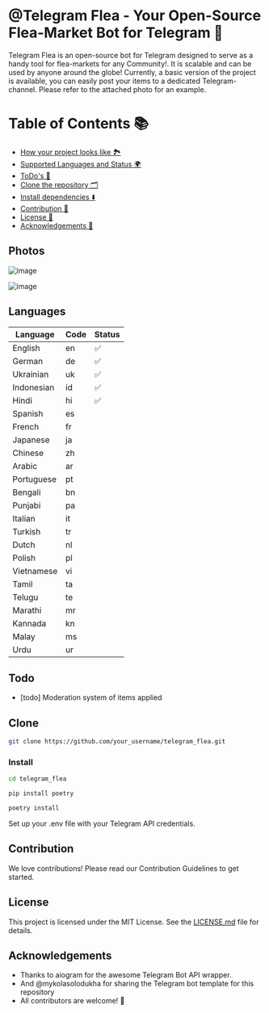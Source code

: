 # @Telegram Flea - Your Open-Source Flea-Market Bot for Telegram 🛒

Telegram Flea is an open-source bot for Telegram designed to serve as a handy tool for flea-markets for any Community!.
It is scalable and can be used by anyone around the globe!
Currently, a basic version of the project is available, you can easily post your items to a dedicated Telegram-channel. Please refer to the attached photo for an example.

# Table of Contents 📚

- [How your project looks like 🏞](#photos)
- [Supported Languages and Status 🌍](#languages)
- [ToDo's 🌟](#todo)
- [Clone the repository 🗂](#clone)
- [Install dependencies ⬇️](#install)
- [Contribution 🤝](#contribution)
- [License 📝](#license)
- [Acknowledgements 🙏](#acknowledgements)

## Photos

![image](https://github.com/Salz0/telegram_flea/assets/76848642/9466e8cd-7b95-4c01-95d1-c46598aa40f7)

![image](https://github.com/Salz0/telegram_flea/assets/76848642/7d92f843-9ab7-4c4b-a36d-2120eff5255a)

## Languages

| Language   | Code | Status |
| ---------- | ---- | ------ |
| English    | en   | ✅     |
| German     | de   | ✅     |
| Ukrainian  | uk   | ✅     |
| Indonesian | id   | ✅     |
| Hindi      | hi   | ✅     |
| Spanish    | es   |        |
| French     | fr   |        |
| Japanese   | ja   |        |
| Chinese    | zh   |        |
| Arabic     | ar   |        |
| Portuguese | pt   |        |
| Bengali    | bn   |        |
| Punjabi    | pa   |        |
| Italian    | it   |        |
| Turkish    | tr   |        |
| Dutch      | nl   |        |
| Polish     | pl   |        |
| Vietnamese | vi   |        |
| Tamil      | ta   |        |
| Telugu     | te   |        |
| Marathi    | mr   |        |
| Kannada    | kn   |        |
| Malay      | ms   |        |
| Urdu       | ur   |        |

## Todo

- [todo] Moderation system of items applied

## Clone

```bash
git clone https://github.com/your_username/telegram_flea.git
```

### Install

```bash
cd telegram_flea
```

```bash
pip install poetry
```

```bash
poetry install
```

Set up your .env file with your Telegram API credentials.

## Contribution

We love contributions! Please read our Contribution Guidelines to get started.

## License

This project is licensed under the MIT License. See the [LICENSE.md](/LICENSE.md) file for details.

## Acknowledgements

- Thanks to aiogram for the awesome Telegram Bot API wrapper.
- And @mykolasolodukha for sharing the Telegram bot template for this repository
- All contributors are welcome! 🌟
